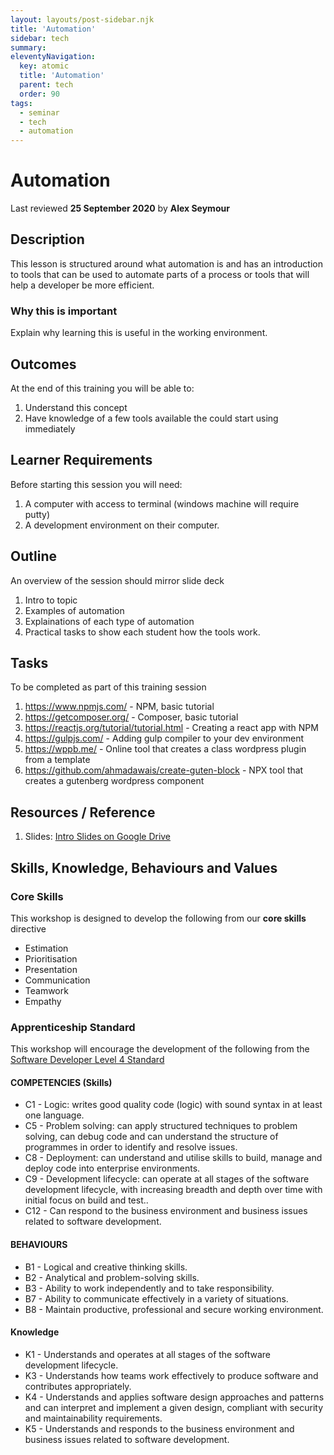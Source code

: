 ```yaml
---
layout: layouts/post-sidebar.njk
title: 'Automation'
sidebar: tech
summary:
eleventyNavigation:
  key: atomic
  title: 'Automation'
  parent: tech
  order: 90
tags:
  - seminar
  - tech
  - automation
---
```


# Automation

Last reviewed **25 September 2020** by **Alex Seymour**

## Description

This lesson is structured around what automation is and has an introduction to tools that can be used to automate parts of a process or tools that will help a developer be more efficient.

### Why this is important

Explain why learning this is useful in the working environment.

## Outcomes

At the end of this training you will be able to:

1. Understand this concept
1. Have knowledge of a few tools available the could start using immediately

## Learner Requirements

Before starting this session you will need:

1. A computer with access to terminal (windows machine will require putty)
1. A development environment on their computer.

## Outline

An overview of the session should mirror slide deck

1. Intro to topic
1. Examples of automation
1. Explainations of each type of automation
1. Practical tasks to show each student how the tools work.

## Tasks

To be completed as part of this training session

1. https://www.npmjs.com/ - NPM, basic tutorial
1. https://getcomposer.org/ - Composer, basic tutorial
1. https://reactjs.org/tutorial/tutorial.html - Creating a react app with NPM
1. https://gulpjs.com/ - Adding gulp compiler to your dev environment
1. https://wppb.me/ - Online tool that creates a class wordpress plugin from a template
1. https://github.com/ahmadawais/create-guten-block - NPX tool that creates a gutenberg wordpress component

## Resources / Reference

1. Slides: [Intro Slides on Google Drive](https://docs.google.com/presentation/d/1LOztwOlBhXEAdIutxZJ7uf5P5KkFkoI7rFsec2rYsdQ/edit?usp=sharing)

## Skills, Knowledge, Behaviours and Values

### Core Skills

This workshop is designed to develop the following from our **core skills** directive

- Estimation
- Prioritisation
- Presentation
- Communication
- Teamwork
- Empathy

### Apprenticeship Standard

This workshop will encourage the development of the following from the [Software Developer Level 4 Standard](https://www.instituteforapprenticeships.org/apprenticeship-standards/software-developer/)

#### COMPETENCIES (Skills)

- C1 - Logic: writes good quality code (logic) with sound syntax in at least one language.
- C5 - Problem solving: can apply structured techniques to problem solving, can debug code and can understand the structure of programmes in order to identify and resolve issues.
- C8 - Deployment: can understand and utilise skills to build, manage and deploy code into enterprise environments.
- C9 - Development lifecycle: can operate at all stages of the software development lifecycle, with increasing breadth and depth over time with initial focus on build and test..
- C12 - Can respond to the business environment and business issues related to software development.

#### BEHAVIOURS

- B1 - Logical and creative thinking skills.
- B2 - Analytical and problem-solving skills.
- B3 - Ability to work independently and to take responsibility.
- B7 - Ability to communicate effectively in a variety of situations.
- B8 - Maintain productive, professional and secure working environment.

#### Knowledge

- K1 - Understands and operates at all stages of the software development lifecycle.
- K3 - Understands how teams work effectively to produce software and contributes appropriately.
- K4 - Understands and applies software design approaches and patterns and can interpret and implement a given design, compliant with security and maintainability requirements.
- K5 - Understands and responds to the business environment and business issues related to software development.
